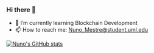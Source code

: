 ### Hi there 👋
- 🌱 I’m currently learning Blockchain Development
- 📫 How to reach me: Nuno_Mestre@student.uml.edu


[![Nuno's GitHub stats](https://github-readme-stats.vercel.app/api?username=nunommestre)](https://github.com/anuraghazra/github-readme-stats)
<!-- [![Top Langs](https://github-readme-stats.vercel.app/api/top-langs/?username=nunommestre)](https://github.com/anuraghazra/github-readme-stats) -->
